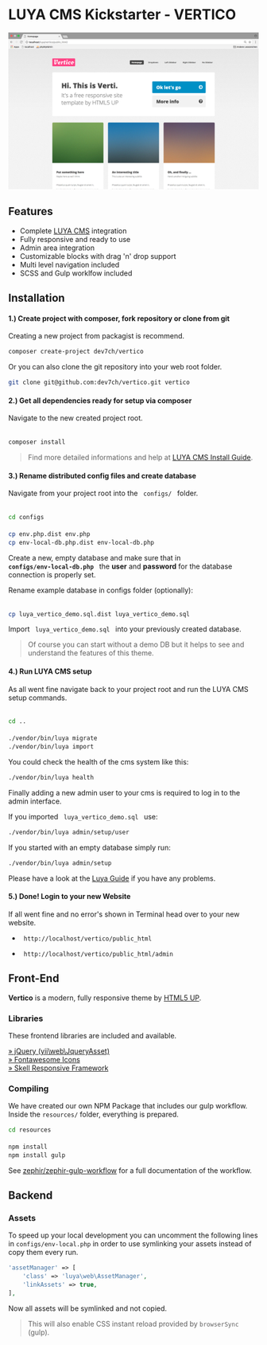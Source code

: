 # LUYA CMS Kickstarter - VERTICO 

<img src="vertico_screenshot.png" />

## Features

* Complete [LUYA CMS](https://luya.io) integration
* Fully responsive and ready to use
* Admin area integration
* Customizable blocks with drag 'n' drop support 
* Multi level navigation included
* SCSS and Gulp worklfow included


## Installation

#### 1.) Create project with composer, fork repository or clone from git

Creating a new project from packagist is recommend.

```sh 
composer create-project dev7ch/vertico

```

Or you can also clone the git repository into your web root folder.

```sh
git clone git@github.com:dev7ch/vertico.git vertico

```


#### 2.) Get all dependencies ready for setup via composer

Navigate to the new created project root.


```sh

composer install

```

> Find more detailed informations and help at [ LUYA CMS Install Guide](https://luya.io/guide/install).


#### 3.) Rename distributed config files and create database

Navigate from your project root into the <code> configs/ </code> folder.


```sh

cd configs 

cp env.php.dist env.php 
cp env-local-db.php.dist env-local-db.php 

```

Create a new, empty database and make sure that in <code><b> configs/env-local-db.php </b></code> the <b>user</b> and <b>password</b> for the database connection is properly set.

Rename example database in configs folder (optionally):

```sh

cp luya_vertico_demo.sql.dist luya_vertico_demo.sql

```

Import <code> luya_vertico_demo.sql </code> into your previously created database.

> Of course you can start without a demo DB but it helps to see and understand the features of this theme.


#### 4.) Run LUYA CMS setup

As all went fine navigate back to your project root and run the LUYA CMS setup commands.

```sh

cd ..

./vendor/bin/luya migrate
./vendor/bin/luya import

```

You could check the health of the cms system  like this:

```sh
./vendor/bin/luya health

```

Finally adding a new admin user to your cms is required to log in to the admin interface.


If you imported <code> luya_vertico_demo.sql </code> use:

```sh 
./vendor/bin/luya admin/setup/user

```

If you started with an empty database simply run:


```sh 
./vendor/bin/luya admin/setup

```

Please have a look at the [Luya Guide](https://luya.io/guide) if you have any problems.


#### 5.) Done! Login to your new Website

If all went fine and no error's shown in Terminal head over to your 
new website.


- <code> http://localhost/vertico/public_html </code>

- <code> http://localhost/vertico/public_html/admin </code>


## Front-End

<b>Vertico</b> is a modern, fully responsive theme by <a href="https://html5up.net">HTML5 UP</a>.  


### Libraries

These frontend libraries are included and available.

[» jQuery (yii\web\JqueryAsset)](http://www.yiiframework.com/doc-2.0/yii-web-jqueryasset.html)  
[» Fontawesome Icons](http://fontawesome.io/)  
[» Skell Responsive Framework](https://github.com/ajlkn/skel)  


### Compiling

We have created our own NPM Package that includes our gulp workflow.  
Inside the `resources/` folder, everything is prepared.

```sh
cd resources

npm install 
npm install gulp

```

See [zephir/zephir-gulp-workflow](https://github.com/zephir/zephir-gulp-workflow) for a full documentation of the workflow.

## Backend

### Assets

To speed up your local development you can uncomment the following lines in `configs/env-local.php` in order to use symlinking your assets instead of copy them every run.

```php
'assetManager' => [
    'class' => 'luya\web\AssetManager',
    'linkAssets' => true,
],
```

Now all assets will be symlinked and not copied.

> This will also enable CSS instant reload provided by `browserSync` (gulp).
